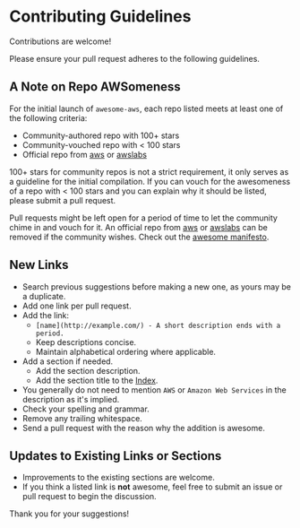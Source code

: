 # Contributing Guidelines

Contributions are welcome!

Please ensure your pull request adheres to the following guidelines.

## A Note on Repo AWSomeness

For the initial launch of `awesome-aws`, each repo listed meets at least one of the following criteria:

* Community-authored repo with 100+ stars
* Community-vouched repo with < 100 stars
* Official repo from [aws](https://github.com/aws) or [awslabs](https://github.com/awslabs)

100+ stars for community repos is not a strict requirement, it only serves as a guideline for the initial compilation.  If you can vouch for the awesomeness of a repo with < 100 stars and you can explain why it should be listed, please submit a pull request.

Pull requests might be left open for a period of time to let the community chime in and vouch for it.  An official repo from [aws](https://github.com/aws) or [awslabs](https://github.com/awslabs) can be removed if the community wishes.  Check out the [awesome manifesto](https://github.com/sindresorhus/awesome/blob/master/awesome.md).

## New Links

* Search previous suggestions before making a new one, as yours may be a duplicate.
* Add one link per pull request.
* Add the link:
    * `[name](http://example.com/) - A short description ends with a period.`
    * Keep descriptions concise.
    * Maintain alphabetical ordering where applicable.
* Add a section if needed.
    * Add the section description.
    * Add the section title to the [Index](https://github.com/donnemartin/awesome-aws#index).
* You generally do not need to mention `AWS` or `Amazon Web Services` in the description as it's implied.
* Check your spelling and grammar.
* Remove any trailing whitespace.
* Send a pull request with the reason why the addition is awesome.

## Updates to Existing Links or Sections

* Improvements to the existing sections are welcome.
* If you think a listed link is **not** awesome, feel free to submit an issue or pull request to begin the discussion.

Thank you for your suggestions!
